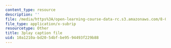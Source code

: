 ```yaml
---
content_type: resource
description: ''
file: /media/https%3A/open-learning-course-data-rc.s3.amazonaws.com/8-01sc-classical-mechanics-fall-2016/10a1210abd2054bfbe9594493f229b88_SjK2lmRFxc4.vtt
file_type: application/x-subrip
resourcetype: Other
title: 3play caption file
uid: 10a1210a-bd20-54bf-be95-94493f229b88
---
```

